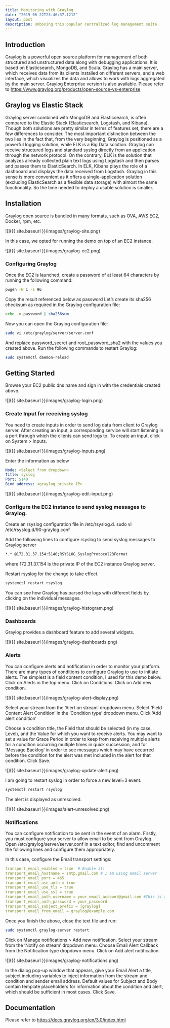 ```yaml
---
title: Monitoring with Graylog
date: "2019-06-22T23:46:37.121Z"
layout: post
description: Unboxing this popular centralized log management suite. 
--- 
```

## Introduction
Graylog is a powerful open source platform for management of both structured and unstructured data along with debugging applications. It is based on Elasticsearch, MongoDB, and Scala. Graylog has a main server, which  receives data from its clients installed on different servers, and a web interface, which visualizes the data and allows to work with logs aggregated by the main server.
Graylog Enterprise version is also available. Please refer to https://www.graylog.org/products/open-source-vs-enterprise 

## Graylog vs Elastic Stack
Graylog server combined with MongoDB and Elasticsearch, is often compared to the Elastic Stack (Elasticsearch, Logstash, and Kibana). Though both solutions are pretty similar in terms of features set, there are a few differences to consider.
The most important distinction between the two lies in the fact that, from the very beginning, Graylog is positioned as a powerful logging solution, while ELK is a Big Data solution. Graylog can receive structured logs and standard syslog directly from an application through the network protocol. On the contrary, ELK is the solution that analyzes already collected plain text logs using Logstash and then parses and passes them to ElasticSearch.
In ELK, Kibana plays the role of a dashboard and displays the data received from Logstash. Graylog in this sense is more convenient as it offers a single-application solution (excluding ElasticSearch as a flexible data storage) with almost the same functionality. So the time needed to deploy a usable solution is smaller. 

## Installation
Graylog open source is bundled in many formats, such as OVA, AWS EC2, Docker, rpm, etc. 

![]({{ site.baseurl }}/images/graylog-site.png)


In this case, we opted for running the demo on top of an EC2 instance. 

![]({{ site.baseurl }}/images/graylog-ec2.png)


### Configuring Graylog
Once the EC2 is launched, create a password of at least 64 characters by running the following command:
```bash
pwgen -N 1 -s 96
```
Copy the result referenced below as password
Let’s create its sha256 checksum as required in the Graylog configuration file:
```bash
echo -n password | sha256sum
```
Now you can open the Graylog configuration file:
```bash
sudo vi /etc/graylog/server/server.conf
```
And replace password_secret and root_password_sha2 with the values you created above.
Run the following commands to restart Graylog:
```bash
sudo systemctl daemon-reload
```


## Getting Started
Browse your EC2 public dns name and sign in with the credentials created above. 

![]({{ site.baseurl }}/images/graylog-login.png)


### Create Input for receiving syslog
You need to create inputs in order to send log data from client to Graylog server. After creating an input, a corresponding service will start listening in a port through which the clients can send logs to.
To create an input, click on System > Inputs.

![]({{ site.baseurl }}/images/graylog-inputs.png)


Enter the information as below
```yaml
Node: <Select from dropdown>
Title: syslog
Port: 5140
Bind address: <graylog_private_IP>
```

![]({{ site.baseurl }}/images/graylog-edit-input.png)

### Configure the EC2 instance to send syslog messages to Graylog.
Create an rsyslog configuration file in /etc/rsyslog.d. 
sudo vi /etc/rsyslog.d/90-graylog.conf

Add the following lines to configure rsyslog to send syslog messages to Graylog server
```bash
*.* @172.31.37.154:5140;RSYSLOG_SyslogProtocol23Format
````

where 172.31.37.154 is the private IP of the EC2 instance Graylog server.

Restart rsyslog for the change to take effect. 
```bash
systemctl restart rsyslog
```
You can see how Graylog has parsed the logs with different fields by clicking on the individual messages.

![]({{ site.baseurl }}/images/graylog-histogram.png)

### Dashboards
Graylog provides a dashboard feature to add several widgets. 

![]({{ site.baseurl }}/images/graylog-dashboards.png)

### Alerts
You can configure alerts and notification in order to monitor your platform. 
There are many types of conditions to configure Graylog to use to initiate alerts. The simplest is a field content condition, I used for this demo below.
Click on Alerts in the top menu. Click on Conditions.
Click on Add new condition.

![]({{ site.baseurl }}/images/graylog-alert-display.png)


Select your stream from the ‘Alert on stream’ dropdown menu. 
Select ‘Field Content Alert Condition’ in the ‘Condition type’ dropdown menu. Click ‘Add alert condition’


Choose a condition title, the Field that should be selected (in my case, Level), and the Value for which you want to receive alerts.
You may want to set a value for Grace Period in order to keep from receiving multiple alerts for a condition occurring multiple times in quick succession, and for ‘Message Backlog’ in order to see messages which may have occurred before the condition for the alert was met included in the alert for that condition.
Click Save.

![]({{ site.baseurl }}/images/graylog-update-alert.png)


I am going to restart syslog in order to force a new level=3 event.
```bash
systemctl restart rsyslog
```

The alert is displayed as unresolved.

![]({{ site.baseurl }}/images/alert-unresolved.png)

### Notifications
You can configure notification to be sent in the event of an alarm. 
Firstly, you must configure your server to allow email to be sent from Graylog.
Open /etc/graylog/server/server.conf in a text editor, find and uncomment the following lines and configure them appropriately. 

In this case, configure the Email transport settings: 
```yaml
transport_email_enabled = true  # Enable it!
transport_email_hostname = smtp.gmail.com # I am using Gmail server
transport_email_port = 465 
transport_email_use_auth = true
transport_email_use_tls = true
transport_email_use_ssl = true
transport_email_auth_username = your_email_account@gmail.com #This is an account you created for the purpose of sending automated emails
transport_email_auth_password = your_password
transport_email_subject_prefix = [graylog]
transport_email_from_email = graylog@example.com
```

Once you finish the above, close the text file and run:
```bash
sudo systemctl graylog-server restart
```

Click on Manage notifications > Add new notification.
Select your stream from the ‘Notify on stream’ dropdown menu. 
Choose Email Alert Callback from the Notification type dropdown menu. Click on Add alert notification.

![]({{ site.baseurl }}/images/graylog-notifications.png)

In the dialog pop-up window that appears, give your Email Alert a title, subject including variables to inject information from the stream and condition and sender email address.
Default values for Subject and Body contain template placeholders for information about the condition and alert, which should be sufficient in most cases. Click Save.

## Documentation
Please refer to https://docs.graylog.org/en/3.0/index.html 
